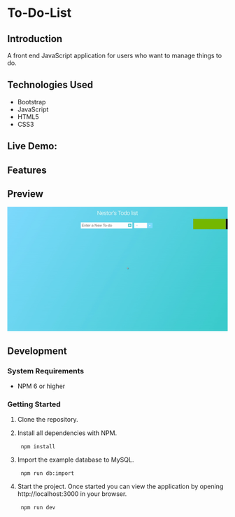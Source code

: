# To-Do-List

## Introduction

A front end JavaScript application for users who want to manage things to do.

## Technologies Used
- Bootstrap
- JavaScript
- HTML5
- CSS3

## Live Demo: 

## Features

## Preview

![Alt Text](https://github.com/nestorjgc/To-Do-List/blob/main/imgs/To-do-Gif.gif)

## Development
### System Requirements
- NPM 6 or higher
### Getting Started
1. Clone the repository.  <br/>

        
2. Install all dependencies with NPM. <br/>

        npm install
        
3. Import the example database to MySQL. <br/>

        npm run db:import
        
4. Start the project. Once started you can view the application by opening http://localhost:3000 in your browser. <br/>

        npm run dev
